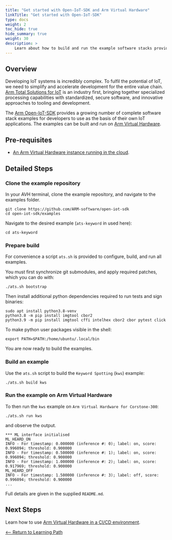 ```yaml
---
title: "Get started with Open-IoT-SDK and Arm Virtual Hardware"
linkTitle: "Get started with Open-IoT-SDK"
type: docs
weight: 2
toc_hide: true
hide_summary: true
weight: 30
description: >
    Learn about how to build and run the example software stacks provided as the Open-IoT-SDK.
---
```

## Overview
Developing IoT systems is incredibly complex. To fulfil the potential of IoT, we need to simplify and accelerate development for the entire value chain. [Arm Total Solutions for IoT](https://www.arm.com/solutions/iot/total-solutions-iot) is an industry first, bringing together specialized processing capabilities with standardized, secure software, and innovative approaches to tooling and development.

The [Arm Open-IoT-SDK](https://github.com/ARM-software/open-iot-sdk) provides a growing number of complete software stack examples for developers to use as the basis of their own IoT applications. The examples can be built and run on [Arm Virtual Hardware](https://avh.arm.com/).

## Pre-requisites

* [An Arm Virtual Hardware instance running in the cloud](/iot/aws/launch).

## Detailed Steps

### Clone the example repository

In your AVH terminal, clone the example repository, and navigate to the examples folder.
```console
git clone https://github.com/ARM-software/open-iot-sdk
cd open-iot-sdk/examples
```
Navigate to the desired example (`ats-keyword` in used here):
```console
cd ats-keyword
```
### Prepare build

For convenience a script `ats.sh` is provided to configure, build, and run all examples.

You must first synchronize git submodules, and apply required patches, which you can do with:
```console
./ats.sh bootstrap
```
Then install additional python dependencies required to run tests and sign binaries:
```console
sudo apt install python3.8-venv
python3.8 -m pip install imgtool cbor2
python3.9 -m pip install imgtool cffi intelhex cbor2 cbor pytest click
```
To make python user packages visible in the shell:
```console
export PATH=$PATH:/home/ubuntu/.local/bin
```
You are now ready to build the examples.

### Build an example

Use the `ats.sh` script to build the `Keyword Spotting` (`kws`) example:
```console
./ats.sh build kws
```

### Run the example on Arm Virtual Hardware

To then run the `kws` example on `Arm Virtual Hardware for Corstone-300`:
```console
./ats.sh run kws
```
and observe the output.
```
*** ML interface initialised
ML_HEARD_ON
INFO - For timestamp: 0.000000 (inference #: 0); label: on, score: 0.996094; threshold: 0.900000
INFO - For timestamp: 0.500000 (inference #: 1); label: on, score: 0.996094; threshold: 0.900000
INFO - For timestamp: 1.000000 (inference #: 2); label: on, score: 0.917969; threshold: 0.900000
ML_HEARD_OFF
INFO - For timestamp: 1.500000 (inference #: 3); label: off, score: 0.996094; threshold: 0.900000
...
```
Full details are given in the supplied `README.md`.

## Next Steps

Learn how to use [Arm Virtual Hardware in a CI/CD environment](/iot/cicd).

[<-- Return to Learning Path](/iot/total-solutions/#sections)
